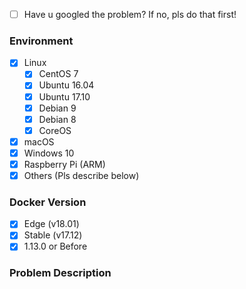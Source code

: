 * [ ] Have u googled the problem? If no, pls do that first!

### Environment
<!--请提供环境信息，包括操作系统版本等，保留你的操作系统，其他选项删除-->
<!--Provides env info like OS version-->

* [x] Linux
   * [x] CentOS 7
   * [x] Ubuntu 16.04
   * [x] Ubuntu 17.10
   * [x] Debian 9
   * [x] Debian 8
   * [x] CoreOS
* [x] macOS
* [x] Windows 10
* [x] Raspberry Pi (ARM)
* [x] Others (Pls describe below)

### Docker Version
<!--如果你的 Docker 版本低于 17.12 请尽可能升级到该版本，保留你的 Docker 版本，其他选项删除-->
<!--if Docker version under 17.12, please upgrade Docker to 17.12-->

* [x] Edge (v18.01)
* [x] Stable (v17.12)
* [x] 1.13.0 or Before

### Problem Description
<!--描述你的问题，请贴出操作步骤，终端报错截图或文字信息-->
<!--describe problem with detailed steps and logs-->







<!--提交问题之前请点击预览标签，符合要求之后再提交问题-->
